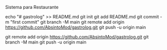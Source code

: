 Sistema para Restaurante


echo "# gastrolog" >> README.md
git init
git add README.md
git commit -m "first commit"
git branch -M main
git remote add origin https://github.com/AbsintoMod/gastrolog.git
git push -u origin main



git remote add origin https://github.com/AbsintoMod/gastrolog.git
git branch -M main
git push -u origin main
